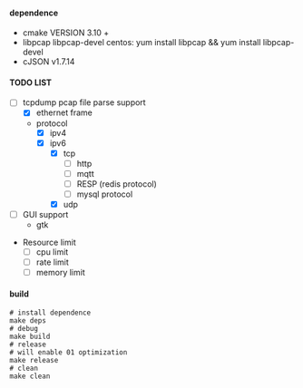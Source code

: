 #### dependence
- cmake VERSION 3.10 +
- libpcap libpcap-devel  centos: yum install libpcap && yum install libpcap-devel
- cJSON v1.7.14


#### TODO LIST
- [ ] tcpdump pcap file parse support
  - [x] ethernet frame
  - protocol
    - [x] ipv4
    - [x] ipv6
      - [x] tcp
        - [ ] http
        - [ ] mqtt
        - [ ] RESP (redis protocol)
        - [ ] mysql protocol
      - [x] udp
- [ ] GUI support 
  - gtk
- Resource limit
  - [ ] cpu limit
  - [ ] rate limit
  - [ ] memory limit

#### build
```shell
# install dependence
make deps
# debug
make build
# release
# will enable 01 optimization
make release
# clean
make clean
```